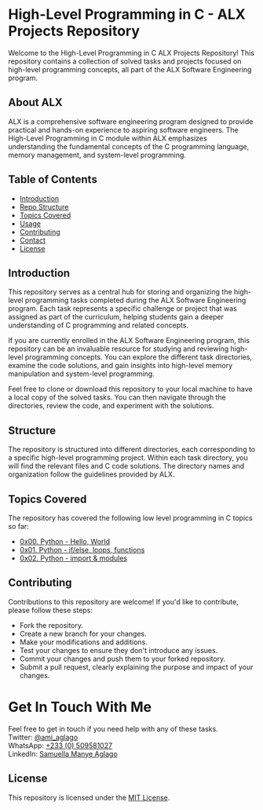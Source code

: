 # High-Level Programming in C - ALX Projects Repository
Welcome to the High-Level Programming in C ALX Projects Repository! This repository contains a collection of solved tasks and projects focused on high-level programming concepts, all part of the ALX Software Engineering program.  
  
## About ALX
ALX is a comprehensive software engineering program designed to provide practical and hands-on experience to aspiring software engineers. The High-Level Programming in C module within ALX emphasizes understanding the fundamental concepts of the C programming language, memory management, and system-level programming.

## Table of Contents
+ [Introduction](#introduction)
+ [Repo Structure](#structure)
+ [Topics Covered](#topics-covered)
+ [Usage](#usage)
+ [Contributing](#contributing)
+ [Contact](#get-in-touch-with-me)
+ [License](#license)


## Introduction
This repository serves as a central hub for storing and organizing the high-level programming tasks completed during the ALX Software Engineering program. Each task represents a specific challenge or project that was assigned as part of the curriculum, helping students gain a deeper understanding of C programming and related concepts.

If you are currently enrolled in the ALX Software Engineering program, this repository can be an invaluable resource for studying and reviewing high-level programming concepts. You can explore the different task directories, examine the code solutions, and gain insights into high-level memory manipulation and system-level programming.

Feel free to clone or download this repository to your local machine to have a local copy of the solved tasks. You can then navigate through the directories, review the code, and experiment with the solutions.

## Structure
The repository is structured into different directories, each corresponding to a specific high-level programming project. Within each task directory, you will find the relevant files and C code solutions. The directory names and organization follow the guidelines provided by ALX.

## Topics Covered
The repository has covered the following low level programming in C topics so far:
+ [0x00. Python - Hello, World](./0x00-python-hello_world)
+ [0x01. Python - if/else, loops, functions](./0x01-python-if_else_loops_functions)
+ [0x02. Python - import & modules](./0x02-python-import_modules)

## Contributing
Contributions to this repository are welcome! If you'd like to contribute, please follow these steps:

+ Fork the repository.
+ Create a new branch for your changes.
+ Make your modifications and additions.
+ Test your changes to ensure they don't introduce any issues.
+ Commit your changes and push them to your forked repository.
+ Submit a pull request, clearly explaining the purpose and impact of your changes.

# Get In Touch With Me
Feel free to get in touch if you need help with any of these tasks.  
Twitter: [@ami_aglago](https://twitter.com/ami_aglago)  
WhatsApp: [+233 (0) 509581027](https://wa.me/233509581027?text=Kindle%20be%20brief%20and%20straightforward)  
LinkedIn: [Samuella Manye Aglago](https://www.linkedin.com/in/aglago)

## License
This repository is licensed under the [MIT License](./LICENSE.md).
